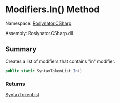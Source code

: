 # Modifiers\.In\(\) Method

Namespace: [Roslynator.CSharp](../../README.md)

Assembly: Roslynator\.CSharp\.dll

## Summary

Creates a list of modifiers that contains "in" modifier\.

```csharp
public static SyntaxTokenList In()
```

### Returns

[SyntaxTokenList](https://docs.microsoft.com/en-us/dotnet/api/microsoft.codeanalysis.syntaxtokenlist)


